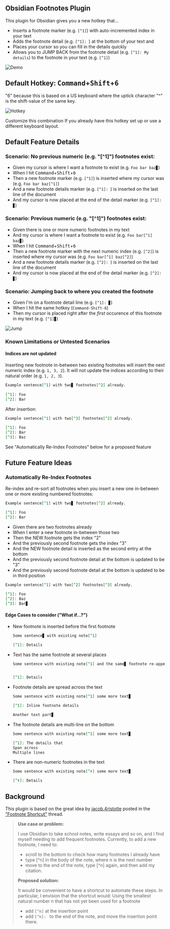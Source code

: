 ## Obsidian Footnotes Plugin

This plugin for Obsidian gives you a new hotkey that...

- Inserts a footnote marker (e.g. `[^1]`) with auto-incremented index in your text 
- Adds the footnote detail (e.g. `[^1]: `) at the bottom of your text and 
- Places your cursor so you can fill in the details quickly
- Allows you to JUMP BACK from the footnote detail (e.g. `[^1]: My details`) to the footnote in your text (e.g. `[^1]`) 

![Demo](https://github.com/akaalias/obsidian-footnotes/blob/master/demo.gif?raw=true)

## Default Hotkey: <kbd>Command</kbd>+<kbd>Shift</kbd>+<kbd>6</kbd>

"6" because this is based on a US keyboard where the uptick character "^" is the shift-value of the same key.

![Hotkey](https://github.com/akaalias/obsidian-footnotes/blob/master/hotkey.png?raw=true)

Customize this combination If you already have this hotkey set up or use a different keyboard layout.

## Default Feature Details
### Scenario: No previous numeric (e.g. "[^1]") footnotes exist:
- Given my cursor is where I want a footnote to exist (e.g. `Foo bar baz▊`)
- When I hit <kbd>Command</kbd>+<kbd>Shift</kbd>+<kbd>6</kbd>
- Then a new footnote marker (e.g. `[^1]`) is inserted where my cursor was (e.g. `Foo bar baz[^1]`)
- And a new footnote details marker (e.g. `[^1]: `) is inserted on the last line of the document
- And my cursor is now placed at the end of the detail marker (e.g. `[^1]: ▊`)
### Scenario: Previous numeric (e.g. "[^1]") footnotes exist:
- Given there is one or more numeric footnotes in my text 
- And my cursor is where I want a footnote to exist (e.g. `Foo bar[^1] baz▊`)
- When I hit <kbd>Command</kbd>+<kbd>Shift</kbd>+<kbd>6</kbd>
- Then a new footnote marker with the next numeric index (e.g. `[^2]`) is inserted where my cursor was (e.g. `Foo bar[^1] baz[^2]`)
- And a new footnote details marker (e.g. `[^2]: `) is inserted on the last line of the document
- And my cursor is now placed at the end of the detail marker (e.g. `[^2]: ▊`)
### Scenario: Jumping back to where you created the footnote
- Given I'm on a footnote detail line (e.g. `[^1]: ▊`)
- When I hit the same hotkey (`Command-Shift-6`)
- Then my cursor is placed right after the *first* occurence of this footnote in my text (e.g. `[^1]▊`)

![Jump](https://github.com/akaalias/obsidian-footnotes/blob/master/jump.gif?raw=true)

### Known Limitations or Untested Scenarios
#### Indices are not updated
Inserting new footnote in-between two existing footnotes will insert the next numeric index (e.g. `1, 3, 2`). It will not update the indices according to their natural order (e.g. `1, 2, 3`). 

```markdown
Example sentence[^1] with two▊ footnotes[^2] already.
  
[^1]: Foo
[^2]: Bar
```

After insertion:

```markdown
Example sentence[^1] with two[^3] footnotes[^2] already.
  
[^1]: Foo
[^2]: Bar
[^3]: Baz
```

See "Automatically Re-Index Footnotes" below for a proposed feature

## Future Feature Ideas
### Automatically Re-Index Footnotes
Re-index and re-sort all footnotes when you insert a new one in-between one or more existing numbered footnotes:

```markdown
Example sentence[^1] with two▊ footnotes[^2] already.
  
[^1]: Foo
[^2]: Bar
```
- Given there are two footnotes already
- When I enter a new footnote in-between those two
- Then the NEW footnote gets the index "2" 
- And the previously second footnote gets the index "3"
- And the NEW footnote detail is inserted as the second entry at the bottom
- And the previously second footnote detail at the bottom is updated to be "3"
- And the previously second footnote detail at the bottom is updated to be in third position

```markdown
Example sentence[^1] with two[^2] footnotes[^3] already.

[^1]: Foo
[^2]: Baz
[^3]: Bar▊
```

#### Edge Cases to consider ("What if...?")
- New footnote is inserted before the first footnote 
  ```markdown
  Some sentence▊ with existing note[^1]
  
  [^1]: Details
  ```
- Text has the same footnote at several places 
  ```markdown
  Some sentence with existing note[^1] and the same▊ footnote re-appears later[^1].

  
  [^1]: Details
  ```
- Footnote details are spread across the text 
  ```markdown
  Some sentence with existing note[^1] some more text▊ 
  
  [^1]: Inline footnote details
  
  Another text part▊
  ```
- The footnote details are multi-line on the bottom
  ```markdown
  Some sentence with existing note[^1] some more text▊ 
  
  [^1]: The details that
  Span across
  Multiple lines
  ```
- There are non-numeric footnotes in the text
  ```markdown
  Some sentence with existing note[^✝] some more text▊ 
  
  [^✝]: Details
  ```

## Background
This plugin is based on the great idea by [jacob.4ristotle](https://forum.obsidian.md/u/jacob.4ristotle/summary) posted in the ["Footnote Shortcut"](https://forum.obsidian.md/t/footnote-shortcut/8872) thread.

> **Use case or problem:**
>
> I use Obsidian to take school notes, write essays and so on, and I find myself needing to add frequent footnotes. Currently, to add a new footnote, I need to:
> - scroll to the bottom to check how many footnotes I already have
> - type [^n] in the body of the note, where n is the next number
> - move to the end of the note, type [^n] again, and then add my citation.
>
> **Proposed solution:**
>
> It would be convenient to have a shortcut to automate these steps. In particular, I envision that the shortcut would:
> Using the smallest natural number n that has not yet been used for a footnote
> - add `[^n]` at the insertion point
> - add `[^n]: ` to the end of the note, and move the insertion point there.